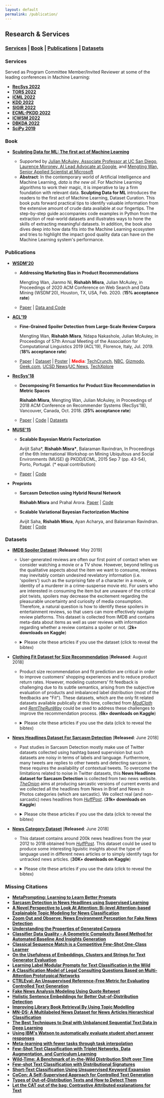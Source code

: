 ```yaml
---
layout: default
permalink: /publication/
---
```


## Research & Services
### [Services](#services) | [Book](#book) | [Publications](#papers) | [Datasets](#datasets)
<!-- 
* [Scholar Profile](https://scholar.google.com/citations?user={{ site.data.scholar.id }})
* Citations: {{ site.data.scholar.citations }}
* h-index: {{ site.data.scholar.h_index }}
* i10-index: {{ site.data.scholar.i10_index }} -->

### Services<a name="services"></a>

Served as Program Committee Member/Invited Reviewer at some of the leading conferences in Machine Learning:
* [**RecSys 2022**](https://recsys.acm.org/recsys22/)
* [**TORS 2022**](https://dl.acm.org/journal/tors)
* [**ICML 2022**](https://icml.cc/Conferences/2022)
* [**KDD 2022**](https://www.kdd.org/kdd2022/)
* [**SIGIR 2022**](https://sigir.org/sigir2022/) 
* [**ECML-PKDD 2022**](https://2022.ecmlpkdd.org/) 
* [**ICWSM 2022**](https://www.icwsm.org/2022/index.html/) 
* [**DBKDA 2022**](https://www.iaria.org/conferences2022/ComDBKDA22.html) 
* [**SciPy 2019**](https://www.scipy2019.scipy.org/) 


### Book<a name="book"></a>
* [**Sculpting Data for ML: The first act of Machine Learning**](https://rishabhmisra.github.io/Sculpting_Data_for_ML.pdf) 

  * Supported by [Julian McAuley, Associate Professor at UC San Diego](https://rishabhmisra.github.io/foreword-by-julian-mcauley.html), [Laurence Moroney, AI Lead Advocate at Google](https://rishabhmisra.github.io/foreword-by-laurence-moroney.html), and [Mengting Wan, Senior Applied Scientist at Microsoft](https://rishabhmisra.github.io/foreword-by-mengting-wan.html)
  * **Abstract**: In the contemporary world of Artificial Intelligence and Machine Learning, _data is the new oil_. For Machine Learning algorithms to work their magic, it is imperative to lay a firm foundation with relevant data. **Sculpting Data for ML** introduces the readers to the first act of Machine Learning, Dataset Curation. This book puts forward practical tips to identify valuable information from the extensive amount of crude data available at our fingertips. The step-by-step guide accompanies code examples in Python from the extraction of real-world datasets and illustrates ways to hone the skills of extracting meaningful datasets. In addition, the book also dives deep into how data fits into the Machine Learning ecosystem and tries to highlight the impact good quality data can have on the Machine Learning system's performance.
  
<!--   <center> <iframe type="text/html" width="336" height="550" frameborder="0" allowfullscreen style="max-width:100%" src="https://read.amazon.com/kp/card?asin=B08RN47C5T&preview=inline&linkCode=kpe&ref_=cm_sw_r_kb_dp_1mIeGbSZ013C3&tag=mobile0a1329f-20" ></iframe> </center> -->

### Publications<a name="papers"></a>

* [**WSDM'20**](http://www.wsdm-conference.org/2020/)

  * **Addressing Marketing Bias in Product Recommendations**
    
    Mengting Wan, Jianmo Ni, **Rishabh Misra**, Julian McAuley, in Proceedings of 2020 ACM Conference on Web Search and Data Mining (WSDM'20), Houston, TX, USA, Feb. 2020. (**15% acceptance rate**)
  * [Paper](https://dl.acm.org/doi/pdf/10.1145/3336191.3371855) \| [Data and Code](https://github.com/MengtingWan/marketBias)

* [**ACL'19**](http://www.acl2019.org/EN/index.xhtml)

  * **Fine-Grained Spoiler Detection from Large-Scale Review Corpora**
  
    Mengting Wan, **Rishabh Misra**, Ndapa Nakashole, Julian McAuley, in Proceedings of 57th Annual Meeting of the Association for Computational Linguistics 2019 (ACL'19), Florence, Italy, Jul. 2019. (**18% acceptance rate**)
  * [Paper](https://www.aclweb.org/anthology/P19-1248) \| [Dataset](https://sites.google.com/eng.ucsd.edu/ucsdbookgraph/home?authuser=0) \| [Poster](https://mengtingwan.github.io/paper/acl19_mwan_poster.pdf) \| <span style="color:red"> **Media**</span>: [TechCrunch](https://techcrunch.com/2019/07/09/spoiler-warning-this-neural-network-spots-dangerous-reviews-before-you-read-them/), [NBC](https://www.nbclosangeles.com/news/local/SpoilerNet-UCSD-AI-Catch-Spoilers-Researchers-Studying-What-Makes-Text-Spoilery-513510001.html), [Gizmodo](https://io9.gizmodo.com/a-new-study-reminds-us-how-ridiculous-spoiler-culture-h-1837171945), [Geek.com](https://www.geek.com/tech/neural-network-trained-to-spot-spoilers-1795116/), [UCSD News](https://ucsdnews.ucsd.edu/pressrelease/SpoilerNet)/[UC News](https://www.universityofcalifornia.edu/news/hate-spoilers-ai-tool-spots-them-you), [TechXplore](https://techxplore.com/news/2019-07-spoilers-ai-tool.html)

* [**RecSys'18**](https://recsys.acm.org/recsys18/)

  * **Decomposing Fit Semantics for Product Size Recommendation in Metric Spaces** 
  
    **Rishabh Misra**, Mengting Wan, Julian McAuley, in Proceedings of 2018 ACM Conference on Recommender Systems (RecSys'18), Vancouver, Canada, Oct. 2018. (**25% acceptance rate**)
  * [Paper](http://cseweb.ucsd.edu/~jmcauley/pdfs/recsys18e.pdf) \| [Code](https://github.com/rishabhmisra/Product-Catalog-Size-Recommendation-Framework) \| [Datasets](https://www.kaggle.com/rmisra/clothing-fit-dataset-for-size-recommendation)


* [**MUSE'15**](https://www.kde.cs.uni-kassel.de/ws/muse2015)

  * **Scalable Bayesian Matrix Factorization**
  
    Avijit Saha*, **Rishabh Misra\***, Balaraman Ravindran, In Proceedings of the 6th International Workshop on Mining Ubiquitous and Social Environments (MUSE) @ PKDD/ECML, 2015 Sep 7 (pp. 43-54), Porto, Portugal. (\* equal contribution)
  * [Paper](https://www.kde.cs.uni-kassel.de/wp-content/uploads/ws/muse2015/papers/saha.pdf) \| [Code](https://github.com/rishabhmisra/Scalable-Bayesian-Matrix-Factorization)
  

* **Preprints**

  * **Sarcasm Detection using Hybrid Neural Network**
  
    **Rishabh Misra** and Prahal Arora. [Paper](https://arxiv.org/pdf/1908.07414.pdf) \| [Code](https://github.com/rishabhmisra/Sarcasm-Detection-using-NN)

  * **Scalable Variational Bayesian Factorization Machine**
  
    Avijit Saha, **Rishabh Misra**, Ayan Acharya, and Balaraman Ravindran. [Paper](https://www.researchgate.net/profile/Rishabh_Misra/publication/320408037_Scalable_Variational_Bayesian_Factorization_Machine/links/59e32a86aca2724cbfe36911/Scalable-Variational-Bayesian-Factorization-Machine.pdf) \| [Code](https://github.com/rishabhmisra/Scalable-Variational-Bayesian-Factorization-Machine)


### Datasets<a name="datasets"></a>

* [**IMDB Spoiler Dataset**](https://www.kaggle.com/rmisra/imdb-spoiler-dataset) \[**Released**: May 2019\]

  * User-generated reviews are often our first point of contact when we consider watching a movie or a TV show. However, beyond telling us the qualitative aspects about the item we want to consume, reviews may inevitably contain undesired revelatory information (i.e. 'spoilers') such as the surprising fate of a character in a movie, or identity of a murderer in a crime-suspense movie etc. For users who are interested in consuming the item but are unaware of the critical plot twists, spoilers may decrease the excitement regarding the pleasurable uncertainty and curiosity of media consumption. Therefore, a natural question is how to identify these spoilers in entertainment reviews, so that users can more effectively navigate review platforms. This dataset is collected from IMDB and contains meta-data about items as well as user reviews with information regarding whether a review contains a spoiler or not. (**2k+ downloads on Kaggle**)
  * <details> <summary>Please cite these articles if you use the dataset (click to reveal the bibtex)</summary>
    
    ```
    @dataset{dataset, <br>
      author = {Misra, Rishabh}, <br>
      year = {2019}, <br>
      month = {05}, <br>
      pages = {}, <br>
      title = {IMDB Spoiler Dataset}, <br>
      doi = {10.13140/RG.2.2.11584.15362} <br>
    }
    ```
    
    </details>

* [**Clothing Fit Dataset for Size Recommendation**](https://www.kaggle.com/rmisra/clothing-fit-dataset-for-size-recommendation/home) \[**Released**: August 2018\]

  * Product size recommendation and fit prediction are critical in order to improve customers’ shopping experiences and to reduce product return rates. However, modeling customers’ fit feedback is challenging due to its subtle semantics, arising from the subjective evaluation of products and imbalanced label distribution (most of the feedbacks are "Fit"). These datasets, which are the only fit related datasets available publically at this time, collected from [*ModCloth*](https://www.modcloth.com/) and [*RentTheRunWay*](https://www.renttherunway.com/) could be used to address these challenges to improve the recommendation process. (**6k+ downloads on Kaggle**)
  * <details> <summary>Please cite these articles if you use the data (click to reveal the bibtex)</summary>
 
    ``` 
    @inproceedings{misra2018decomposing,
      title={Decomposing fit semantics for product size recommendation in metric spaces},
      author={Misra, Rishabh and Wan, Mengting and McAuley, Julian},
      booktitle={Proceedings of the 12th ACM Conference on Recommender Systems},
      pages={422--426},
      year={2018},
      organization={ACM}
    }
 
     @book{book,
      author = {Misra, Rishabh and Grover, Jigyasa},
      year = {2021},
      month = {01},
      pages = {},
      title = {Sculpting Data for ML: The first act of Machine Learning},
      isbn = {978-0-578-83125-1}
    }
    ```
    
    </details>

* [**News Headlines Dataset For Sarcasm Detection**](https://www.kaggle.com/rmisra/news-headlines-dataset-for-sarcasm-detection/home) \[**Released**: June 2018\]

  * Past studies in Sarcasm Detection mostly make use of Twitter datasets collected using hashtag based supervision but such datasets are noisy in terms of labels and language. Furthermore, many tweets are replies to other tweets and detecting sarcasm in these requires the availability of contextual tweets. To overcome the limitations related to noise in Twitter datasets, this **News Headlines dataset for Sarcasm Detection** is collected from two news website. [*TheOnion*](https://www.theonion.com/) aims at producing sarcastic versions of current events and we collected all the headlines from News in Brief and News in Photos categories (which are sarcastic). We collect real (and non-sarcastic) news headlines from [*HuffPost*](https://www.huffingtonpost.com/). (**31k+ downloads on Kaggle**)
  * <details> <summary>Please cite these articles if you use the data (click to reveal the bibtex)</summary>
 
    ```
    @article{misra2019sarcasm,
      title={Sarcasm Detection using Hybrid Neural Network},
      author={Misra, Rishabh and Arora, Prahal},
      journal={arXiv preprint arXiv:1908.07414},
      year={2019}
    }
 
     @book{book,
      author = {Misra, Rishabh and Grover, Jigyasa},
      year = {2021},
      month = {01},
      pages = {},
      title = {Sculpting Data for ML: The first act of Machine Learning},
      isbn = {978-0-578-83125-1}
    }
    ```
    
    </details>

* [**News Category Dataset**](https://www.kaggle.com/rmisra/news-category-dataset/home) \[**Released**: June 2018\]

  * This dataset contains around 200k news headlines from the year 2012 to 2018 obtained from [*HuffPost*](https://www.huffingtonpost.com/). This dataset could be used to produce some interesting liguistic insights about the type of language used in different news articles or to simply identify tags for untracked news articles. (**30K+ downloads on Kaggle**)
  * <details> <summary>Please cite these articles if you use the data (click to reveal the bibtex)</summary>
 
    ```
    @dataset{dataset,
      author = {Misra, Rishabh},
      year = {2018},
      month = {06},
      pages = {},
      title = {News Category Dataset},
      doi = {10.13140/RG.2.2.20331.18729}
    }
 
    @book{book,
      author = {Misra, Rishabh and Grover, Jigyasa},
      year = {2021},
      month = {01},
      pages = {},
      title = {Sculpting Data for ML: The first act of Machine Learning},
      isbn = {978-0-578-83125-1}
    }
    ```
    
    </details>

### Missing Citations
* [**MetaPrompting: Learning to Learn Better Prompts**](http://rishabhmisra.github.io/missing_citations/MetaPrompting.pdf)
* [**Sarcasm Detection in News Headlines using Supervised Learning**](http://rishabhmisra.github.io/missing_citations/Sarcasm%20Detection%20in%20News%20Headlines%20using%20Supervised%20Learning.pdf)
* [**A Novel Perspective to Look At Attention: Bi-level Attention-based Explainable Topic Modeling for News Classification**](http://rishabhmisra.github.io/missing_citations/A%20Novel%20Perspective%20to%20Look%20At%20Attention-%20Bi-level%20Attention-based%20Explainable%20Topic%20Modeling%20for%20News%20Classification.pdf)
* [**Zoom Out and Observe: News Environment Perception for Fake News Detection**](http://rishabhmisra.github.io/missing_citations/Zoom%20Out%20and%20Observe-%20News%20Environment%20Perception%20for%20Fake%20News%20Detection.pdf)
* [**Understanding the Properties of Generated Corpora**](http://rishabhmisra.github.io/missing_citations/Understanding%20the%20Properties%20of%20Generated%20Corpora.pdf)
* [**Classifier Data Quality – A Geometric Complexity Based Method for Automated Baseline And Insights Generation**](http://rishabhmisra.github.io/missing_citations/Classifier%20Data%20Quality%20–%20A%20Geometric%20Complexity%20Based%20Method%20for%20Automated%20Baseline%20And%20Insights%20Generation.pdf)
* [**Classical Sequence Match is a Competitive Few-Shot One-Class Learner**](http://rishabhmisra.github.io/missing_citations/Classical%20Sequence%20Match%20is%20a%20Competitive%20Few-Shot%20One-Class%20Learner.pdf)
* [**On the Usefulness of Embeddings, Clusters and Strings for Text Generator Evaluation**](http://rishabhmisra.github.io/missing_citations/ON%20THE%20USEFULNESS%20OF%20EMBEDDINGS.pdf)
* [**Learning Label Modular Prompts for Text Classification in the Wild**](http://rishabhmisra.github.io/missing_citations/Learning%20Label%20Modular%20Prompts%20for%20Text%20Classification%20in%20the%20Wild.pdf)
* [**A Classification Model of Legal Consulting Questions Based on Multi-Attention Prototypical Networks**](http://rishabhmisra.github.io/missing_citations/A%20Classification%20Model%20of%20Legal%20Consulting%20Questions%20Based%20on%20Multi-Attention%20Prototypical%20Networks.pdf)
* [**CTRLEval: An Unsupervised Reference-Free Metric for Evaluating Controlled Text Generation**](http://rishabhmisra.github.io/missing_citations/CTRLEval-%20An%20Unsupervised%20Reference-Free%20Metric%20for%20Evaluating%20Controlled%20Text%20Generation.pdf)
* [**Fake News Analysis Modeling Using Quote Retweet**](http://rishabhmisra.github.io/missing_citations/Fake%20News%20Analysis%20Modeling%20Using%20Quote%20Retweet.pdf)
* [**Holistic Sentence Embeddings for Better Out-of-Distribution Detection**](http://rishabhmisra.github.io/missing_citations/Holistic%20Sentence%20Embeddings%20for%20Better%20Out-of-Distribution%20Detection.pdf)
* [**Improving Library Book Retrieval By Using Topic Modelling**](http://rishabhmisra.github.io/missing_citations/Improving-Library-Book-Retrieval-By-Using-Topic-Modelling.pdf)
* [**MN-DS: A Multilabeled News Dataset for News Articles Hierarchical Classification**](http://rishabhmisra.github.io/missing_citations/MN-DS-%20A%20Multilabeled%20News%20Dataset%20for%20News%20Articles%20Hierarchical%20Classification.pdf)
* [**The Best Techniques to Deal with Unbalanced Sequential Text Data in Deep Learning**](http://rishabhmisra.github.io/missing_citations/The%20Best%20Techniques%20to%20Deal%20with%20Unbalanced%20Sequential%20Text%20Data%20in%20Deep%20Learning.pdf)
* [**Using IBM's Watson to automatically evaluate student short answer responses**](http://rishabhmisra.github.io/missing_citations/Using%20IBM's%20Watson%20to%20automatically%20evaluate%20student%20short%20answer%20responses.pdf)
* [**Meta-learning with fewer tasks through task interpolation**](http://rishabhmisra.github.io/missing_citations/Meta-learning%20with%20fewer%20tasks%20through%20task%20interpolation.pdf)
* [**Few-Shot Text Classification with Triplet Networks, Data Augmentation, and Curriculum Learning**](http://rishabhmisra.github.io/missing_citations/Few-Shot%20Text%20Classification%20with%20Triplet%20Networks,%20Data%20Augmentation,%20and%20Curriculum%20Learning.pdf)
* [**Wild-Time: A Benchmark of in-the-Wild Distribution Shift over Time**](http://rishabhmisra.github.io/missing_citations/Wild-Time-%20A%20Benchmark%20of%20in-the-Wild%20Distribution%20Shift%20over%20Time.pdf)
* [**Few-shot Text Classification with Distributional Signatures**](http://rishabhmisra.github.io/missing_citations/Few-shot%20Text%20Classification%20with%20Distributional%20Signatures.pdf)
* [**Short-Text Classification Using Unsupervised Keyword Expansion**](http://rishabhmisra.github.io/missing_citations/Short-Text%20Classification%20Using%20Unsupervised%20Keyword%20Expansion.pdf)
* [**CoCon: A Self-Supervised Approach for Controlled Text Generation**](http://rishabhmisra.github.io/missing_citations/CoCon-%20A%20Self-Supervised%20Approach%20for%20Controlled%20Text%20Generation.pdf)
* [**Types of Out-of-Distribution Texts and How to Detect Them**](http://rishabhmisra.github.io/missing_citations/Types%20of%20Out-of-Distribution%20Texts%20and%20How%20to%20Detect%20Them.pdf)
* [**Let the CAT out of the bag: Contrastive Attributed explanations for Text**](http://rishabhmisra.github.io/missing_citations/Let%20the%20CAT%20out%20of%20the%20bag-%20Contrastive%20Attributed%20explanations%20for%20Text.pdf)
